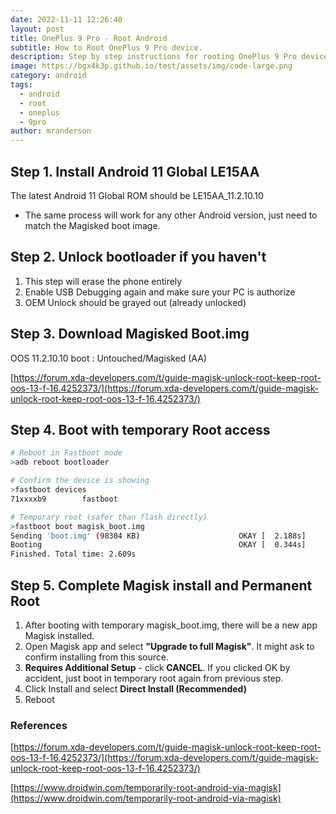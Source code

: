 ```yaml
---
date: 2022-11-11 12:26:40
layout: post
title: OnePlus 9 Pro - Root Android
subtitle: How to Root OnePlus 9 Pro device.
description: Step by step instructions for rooting OnePlus 9 Pro device for penetration testing or other purposes.
image: https://bgx4k3p.github.io/test/assets/img/code-large.png
category: android
tags:
  - android
  - root
  - oneplus
  - 9pro
author: mranderson
---
```


## Step 1. Install Android 11 Global LE15AA

The latest Android 11 Global ROM should be LE15AA_11.2.10.10

* The same process will work for any other Android version, just need to match the Magisked boot image.

## Step 2. Unlock bootloader if you haven't

1. This step will erase the phone entirely
2. Enable USB Debugging again and make sure your PC is authorize
3. OEM Unlock should be grayed out (already unlocked)

## Step 3. Download Magisked Boot.img

OOS 11.2.10.10 boot : Untouched/Magisked (AA)

[https://forum.xda-developers.com/t/guide-magisk-unlock-root-keep-root-oos-13-f-16.4252373/](https://forum.xda-developers.com/t/guide-magisk-unlock-root-keep-root-oos-13-f-16.4252373/)

## Step 4. Boot with temporary Root access

```bash
# Reboot in Fastboot mode
>adb reboot bootloader

# Confirm the device is showing
>fastboot devices
71xxxxb9        fastboot

# Temporary root (safer than flash directly)
>fastboot boot magisk_boot.img
Sending 'boot.img' (98304 KB)                      OKAY [  2.188s]
Booting                                            OKAY [  0.344s]
Finished. Total time: 2.609s
```

## Step 5. Complete Magisk install and Permanent Root

1. After booting with temporary magisk_boot.img, there will be a new app Magisk installed.
2. Open Magisk app and select **"Upgrade to full Magisk"**. It might ask to confirm installing from this source.
3. **Requires Additional Setup** - click **CANCEL**. If you clicked OK by accident, just boot in temporary root again from previous step.
4. Click Install and select **Direct Install (Recommended)**
5. Reboot

### References

[https://forum.xda-developers.com/t/guide-magisk-unlock-root-keep-root-oos-13-f-16.4252373/](https://forum.xda-developers.com/t/guide-magisk-unlock-root-keep-root-oos-13-f-16.4252373/)

[https://www.droidwin.com/temporarily-root-android-via-magisk](https://www.droidwin.com/temporarily-root-android-via-magisk)
